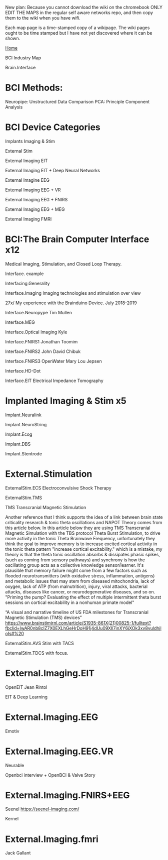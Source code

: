 New plan: Because you cannot download the wiki on the chromebook ONLY EDIT THE MAPS in the regular self aware networks repo, and then copy them to the wiki when you have wifi.

Each map page is a time-stamped copy of a wikipage. The wiki pages ought to be time stamped but I have not yet discovered where it can be shown.

[Home](https://github.com/v5ma/selfawarenetworks/wiki)

BCI Industry Map

Brain.Interface

# BCI Methods:
Neuropipe: Unstructured Data Comparison
PCA: Principle Component Analysis

# BCI Device Categories

Implants Imaging & Stim

External Stim

External Imaging EIT

External Imaging EIT + Deep Neural Networks

External Imagine EEG

External Imaging EEG + VR

External Imaging EEG + FNIRS

External Imaging EEG + MEG

External Imaging FMRI


# BCI:The Brain Computer Interface x12
Medical Imaging, Stimulation, and Closed Loop Therapy.

Interface. example

Interfacing.Generality 

Interface.Imaging Imaging technologies and stimulation over view

27x/ My experience with the Brainduino Device. July 2018-2019

Interface.Neuropype Tim Mullen

Interface.MEG

Interface.Optical Imaging Kyle

Interface.FNIRS1 Jonathan Toomim

Interface.FNIRS2 John David Chibuk

Interface.FNIRS3 OpenWater Mary Lou Jepsen

Interface.HD-Dot

Interface.EIT Electrical Impedance Tomography

# Implanted Imaging & Stim x5
Implant.Neuralink

Implant.NeuroString

Implant.Ecog

Implant.DBS

Implant.Stentrode

# External.Stimulation
ExternalStim.ECS Electroconvulsive Shock Therapy

ExternalStim.TMS

TMS Transcranial Magnetic Stimulation


Another reference that I think supports the idea of a link between brain state criticality research & tonic theta oscillations and NAPOT Theory comes from this article below. In this article below they are using TMS Transcranial Magnetic Simulation with the TBS protocol Theta Burst Stimulation, to drive more activity in the tonic Theta Brainwave Frequency, unfortunately they think the goal to improve memory is to increase excited cortical activity in the tonic theta pattern "increase cortical excitability." which is a mistake, my theory is that the theta tonic oscillation absorbs & dissipates phasic spikes, (such as coming from sensory pathways) and synchrony is how the oscillating group acts as a collective knowledge sensor/learner. It's plausible that memory failure might come from a few factors such as flooded neurotransmitters (with oxidative stress, inflammation, antigens) and metabolic issues that may stem from diseased mitochondria, lack of oxygen, lack of ATP (from malnutrition), injury, viral attacks, bacterial attacks, diseases like cancer, or neurodegenerative diseases, and so on.
"Priming the pump? Evaluating the effect of multiple intermittent theta burst sessions on cortical excitability in a nonhuman primate model"

“A visual and narrative timeline of US FDA milestones for Transcranial Magnetic Stimulation (TMS) devices”
https://www.brainstimjrnl.com/article/S1935-861X(21)00825-1/fulltext?fbclid=IwAR0nb8cIZ7X0EXLhGeHrDoH91j4dUu09XIl7inXY6jXOk3xv8vuldhjloIs#%20


ExternalStim.AVS Stim with TACS

ExternalStim.TDCS with focus.

# External.Imaging.EIT
OpenEIT Jean Rintol

EIT & Deep Learning

# External.Imaging.EEG
Emotiv

# External.Imaging.EEG.VR
Neurable

Openbci interview + OpenBCI & Valve Story

# External.Imaging.FNIRS+EEG

Seenel
https://seenel-imaging.com/

Kernel

# External.Imaging.fmri
Jack Gallant